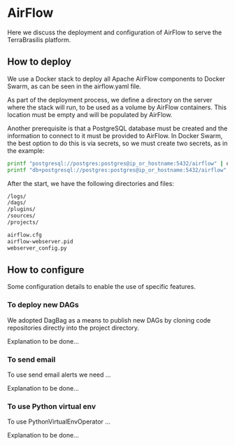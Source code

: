 # AirFlow

Here we discuss the deployment and configuration of AirFlow to serve the TerraBrasilis platform.

## How to deploy

We use a Docker stack to deploy all Apache AirFlow components to Docker Swarm, as can be seen in the airflow.yaml file.

As part of the deployment process, we define a directory on the server where the stack will run, to be used as a volume by AirFlow containers. This location must be empty and will be populated by AirFlow.

Another prerequisite is that a PostgreSQL database must be created and the information to connect to it must be provided to AirFlow. In Docker Swarm, the best option to do this is via secrets, so we must create two secrets, as in the example:

```sh
printf "postgresql://postgres:postgres@ip_or_hostname:5432/airflow" | docker secret create airflow_database_sql_alchemy_conn -
printf "db+postgresql://postgres:postgres@ip_or_hostname:5432/airflow" | docker secret create airflow_celery_result_backend_conn -
```

After the start, we have the following directories and files:

```sh
/logs/
/dags/
/plugins/
/sources/
/projects/

airflow.cfg
airflow-webserver.pid
webserver_config.py
```

## How to configure

Some configuration details to enable the use of specific features.

### To deploy new DAGs

We adopted DagBag as a means to publish new DAGs by cloning code repositories directly into the project directory.

Explanation to be done...

### To send email

To use send email alerts we need ...

Explanation to be done...

### To use Python virtual env

To use PythonVirtualEnvOperator ...

Explanation to be done...